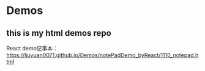 # Demos
## this is my html demos repo 
React demo记事本： https://liuyuan0071.github.io/Demos/notePadDemo_byReact/1110_notepad.html
